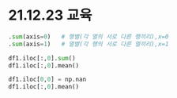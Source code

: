 # 21.12.23 교육

```python
.sum(axis=0)   # 행별(각 열의 서로 다른 행끼리),x=0
.sum(axis=1)   # 열별(각 행의 서로 다른 열끼리),x=1

df1.iloc[:,0].sum()
df1.iloc[:,0].mean()

df1.iloc[0,0] = np.nan
df1.iloc[:,0].mean() 


```

